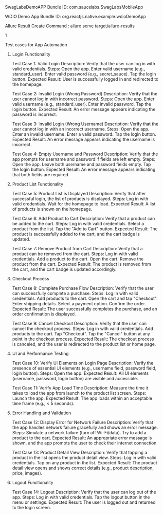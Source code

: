 SwagLabsDemoAPP Bundle ID: com.saucelabs.SwagLabsMobileApp

WDIO Demo App Bundle ID: org.reactjs.native.example.wdioDemoApp

Allure Result Create Command : allure serve target/allure-results

1


Test cases for App Automation

1. Login Functionality

    Test Case 1: Valid Login
        Description: Verify that the user can log in with valid credentials.
        Steps:
            Open the app.
            Enter valid username (e.g., standard_user).
            Enter valid password (e.g., secret_sauce).
            Tap the login button.
        Expected Result: User is successfully logged in and redirected to the homepage.

    Test Case 2: Invalid Login (Wrong Password)
        Description: Verify that the user cannot log in with incorrect password.
        Steps:
            Open the app.
            Enter valid username (e.g., standard_user).
            Enter invalid password.
            Tap the login button.
        Expected Result: An error message appears indicating the password is incorrect.

    Test Case 3: Invalid Login (Wrong Username)
        Description: Verify that the user cannot log in with an incorrect username.
        Steps:
            Open the app.
            Enter an invalid username.
            Enter a valid password.
            Tap the login button.
        Expected Result: An error message appears indicating the username is incorrect.

    Test Case 4: Empty Username and Password
        Description: Verify that the app prompts for username and password if fields are left empty.
        Steps:
            Open the app.
            Leave both username and password fields empty.
            Tap the login button.
        Expected Result: An error message appears indicating that both fields are required.

2. Product List Functionality

    Test Case 5: Product List is Displayed
        Description: Verify that after successful login, the list of products is displayed.
        Steps:
            Log in with valid credentials.
            Wait for the homepage to load.
        Expected Result: A list of products is shown on the homepage.

    Test Case 6: Add Product to Cart
        Description: Verify that a product can be added to the cart.
        Steps:
            Log in with valid credentials.
            Select a product from the list.
            Tap the "Add to Cart" button.
        Expected Result: The product is successfully added to the cart, and the cart badge is updated.

    Test Case 7: Remove Product from Cart
        Description: Verify that a product can be removed from the cart.
        Steps:
            Log in with valid credentials.
            Add a product to the cart.
            Open the cart.
            Remove the product from the cart.
        Expected Result: The product is removed from the cart, and the cart badge is updated accordingly.

3. Checkout Process

    Test Case 8: Complete Purchase Flow
        Description: Verify that the user can successfully complete a purchase.
        Steps:
            Log in with valid credentials.
            Add products to the cart.
            Open the cart and tap "Checkout".
            Enter shipping details.
            Select a payment option.
            Confirm the order.
        Expected Result: The user successfully completes the purchase, and an order confirmation is displayed.

    Test Case 9: Cancel Checkout
        Description: Verify that the user can cancel the checkout process.
        Steps:
            Log in with valid credentials.
            Add products to the cart.
            Tap "Checkout".
            Tap the "Cancel" button at any point in the checkout process.
        Expected Result: The checkout process is canceled, and the user is redirected to the product list or home page.

4. UI and Performance Testing

    Test Case 10: Verify UI Elements on Login Page
        Description: Verify the presence of essential UI elements (e.g., username field, password field, login button).
        Steps:
            Open the app.
        Expected Result: All UI elements (username, password, login button) are visible and accessible.

    Test Case 11: Verify App Load Time
        Description: Measure the time it takes to load the app from launch to the product list screen.
        Steps:
            Launch the app.
        Expected Result: The app loads within an acceptable time frame (e.g., < 5 seconds).

5. Error Handling and Validation

    Test Case 12: Display Error for Network Failure
        Description: Verify that the app handles network failure gracefully and shows an error message.
        Steps:
            Simulate a network failure (turn off Wi-Fi/data).
            Try to add a product to the cart.
        Expected Result: An appropriate error message is shown, and the app prompts the user to check their internet connection.

    Test Case 13: Product Detail View
        Description: Verify that tapping a product in the list opens the product detail view.
        Steps:
            Log in with valid credentials.
            Tap on any product in the list.
        Expected Result: The product detail view opens and shows correct details (e.g., product description, price, images).

6. Logout Functionality

    Test Case 14: Logout
        Description: Verify that the user can log out of the app.
        Steps:
            Log in with valid credentials.
            Tap the logout button in the menu or settings.
        Expected Result: The user is logged out and returned to the login screen.
